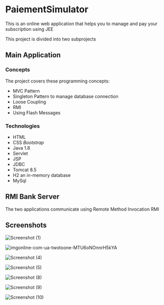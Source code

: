 # PaiementSimulator

This is an online web application that helps you to manage and pay your subscription using JEE

This project is divided into two subprojects

## Main Application

### Concepts

The project covers these programming concepts:

* MVC Pattern
* Singleton Pattern to manage database connection
* Loose Coupling
* RMI
* Using Flash Messages

### Technologies

* HTML
* CSS   *Bootstrap*
* Java 1.8  
* Servlet
* JSP
* JDBC
* Tomcat 8.5
* H2 an in-memory database
* MySql

## RMI Bank Server

The two applications communicate using Remote Method Invocation RMI 


## Screenshots


![Screenshot (1)](https://user-images.githubusercontent.com/74471167/182369183-a1f65596-2979-4712-bf2e-b3fc1602c1ad.png)


![imgonline-com-ua-twotoone-MTU6oNOnnrH5kYA](https://user-images.githubusercontent.com/74471167/182369207-c7daaf04-3c47-48ee-9a47-a2225dc97d7f.jpg)


![Screenshot (4)](https://user-images.githubusercontent.com/74471167/182369237-432926e4-9ad3-4a83-946c-44b3afae3d43.png)


![Screenshot (5)](https://user-images.githubusercontent.com/74471167/182369260-d6727d0b-8bb9-4371-a789-0a45f65ebeb5.png)


![Screenshot (8)](https://user-images.githubusercontent.com/74471167/182369285-7630a015-a5b0-44f3-beea-a86fb28f9364.png)


![Screenshot (9)](https://user-images.githubusercontent.com/74471167/182369289-a54afc9e-8176-40a1-8987-acd32468287f.png)


![Screenshot (10)](https://user-images.githubusercontent.com/74471167/182369295-590c60a5-5bbb-467f-aa2c-9378e9c9b9e9.png)


